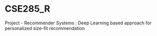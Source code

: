 # CSE285_R
Project - Recommender Systems : Deep Learning based approach for personalized size-fit recommendation
